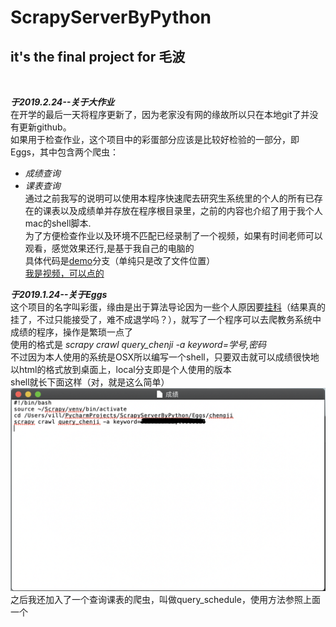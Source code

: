 # ScrapyServerByPython
## it's the final project for 毛波
<br>

***于2019.2.24--关于大作业***<br>
在开学的最后一天将程序更新了，因为老家没有网的缘故所以只在本地git了并没有更新github。<br>
如果用于检查作业，这个项目中的彩蛋部分应该是比较好检验的一部分，即Eggs，其中包含两个爬虫：<br>
*   *成绩查询*
*   *课表查询*<br>
通过之前我写的说明可以使用本程序快速爬去研究生系统里的个人的所有已存在的课表以及成绩单并存放在程序根目录里，之前的内容也介绍了用于我个人mac的shell脚本.<br>
为了方便检查作业以及环境不匹配已经录制了一个视频，如果有时间老师可以观看，感觉效果还行,是基于我自己的电脑的<br>
具体代码是<a href="https://github.com/villmi/ScrapyServerByPython/tree/demo" target="_blank">demo</a>分支（单纯只是改了文件位置）<br>
<a href="" target="_blank">我是视频，可以点的</a>



***于2019.1.24--关于Eggs***<br>
这个项目的名字叫彩蛋，缘由是出于算法导论因为一些个人原因要<a href="https://baike.baidu.com/item/挂科/728747?fr=aladdin">挂科</a>（结果真的挂了，不过只能接受了，难不成退学吗？），就写了一个程序可以去爬教务系统中成绩的程序，操作是繁琐一点了<br>
使用的格式是 *scrapy crawl query_chenji -a keyword=学号,密码*<br>
不过因为本人使用的系统是OSX所以编写一个shell，只要双击就可以成绩很快地以html的格式放到桌面上，local分支即是个人使用的版本<br>
shell就长下面这样（对，就是这么简单）<br>
![1111](https://raw.githubusercontent.com/villmi/ScrapyServerByPython/master/img/shell-img.png)<br>
之后我还加入了一个查询课表的爬虫，叫做query_schedule，使用方法参照上面一个<br>





